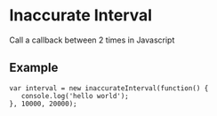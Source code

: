 # Inaccurate Interval
Call a callback between 2 times in Javascript

## Example
```JS
var interval = new inaccurateInterval(function() {
   console.log('hello world');
}, 10000, 20000);
```
